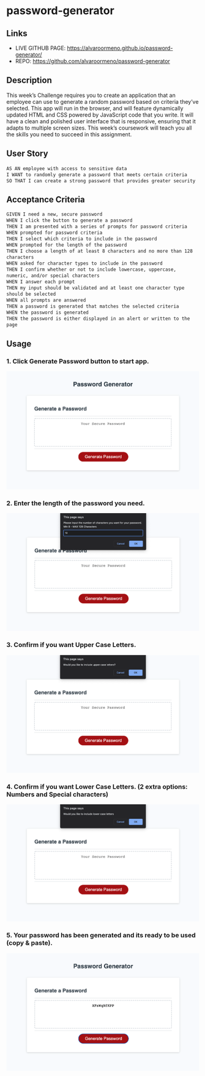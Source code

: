 # password-generator

## Links
- LIVE GITHUB PAGE: https://alvaroormeno.github.io/password-generator/
- REPO: https://github.com/alvaroormeno/password-generator

## Description
This week’s Challenge requires you to create an application that an employee can use to generate a random password based on criteria they’ve selected. This app will run in the browser, and will feature dynamically updated HTML and CSS powered by JavaScript code that you write. It will have a clean and polished user interface that is responsive, ensuring that it adapts to multiple screen sizes. This week’s coursework will teach you all the skills you need to succeed in this assignment.

## User Story
```
AS AN employee with access to sensitive data
I WANT to randomly generate a password that meets certain criteria
SO THAT I can create a strong password that provides greater security
```

## Acceptance Criteria
```
GIVEN I need a new, secure password
WHEN I click the button to generate a password
THEN I am presented with a series of prompts for password criteria
WHEN prompted for password criteria
THEN I select which criteria to include in the password
WHEN prompted for the length of the password
THEN I choose a length of at least 8 characters and no more than 128 characters
WHEN asked for character types to include in the password
THEN I confirm whether or not to include lowercase, uppercase, numeric, and/or special characters
WHEN I answer each prompt
THEN my input should be validated and at least one character type should be selected
WHEN all prompts are answered
THEN a password is generated that matches the selected criteria
WHEN the password is generated
THEN the password is either displayed in an alert or written to the page
```

## Usage

### 1. Click Generate Password button to start app.
<img src="assets\images\step1.png" alt="step1">

### 2. Enter the length of the password you need.
<img src="assets\images\step2.png" alt="step2">

### 3. Confirm if you want Upper Case Letters.
<img src="assets\images\step3.png" alt="step3">

### 4. Confirm if you want Lower Case Letters. (2 extra options: Numbers and Special characters)
<img src="assets\images\step4.png" alt="step4">

### 5. Your password has been generated and its ready to be used (copy & paste).
<img src="assets\images\step5.png" alt="step5">
